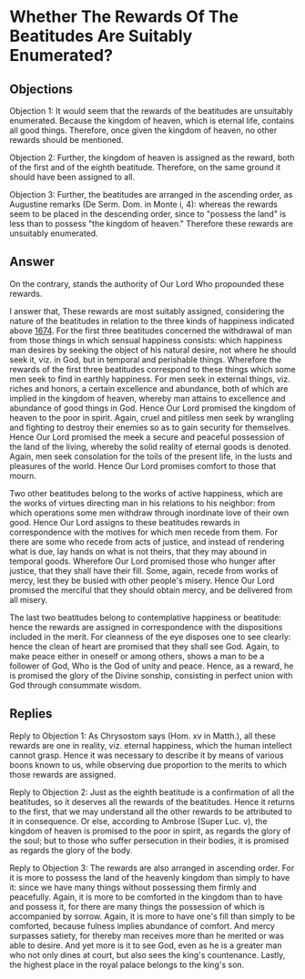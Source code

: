 # Whether The Rewards Of The Beatitudes Are Suitably Enumerated?

## Objections

Objection 1: It would seem that the rewards of the beatitudes are unsuitably enumerated. Because the kingdom of heaven, which is eternal life, contains all good things. Therefore, once given the kingdom of heaven, no other rewards should be mentioned.

Objection 2: Further, the kingdom of heaven is assigned as the reward, both of the first and of the eighth beatitude. Therefore, on the same ground it should have been assigned to all.

Objection 3: Further, the beatitudes are arranged in the ascending order, as Augustine remarks (De Serm. Dom. in Monte i, 4): whereas the rewards seem to be placed in the descending order, since to "possess the land" is less than to possess "the kingdom of heaven." Therefore these rewards are unsuitably enumerated.

## Answer

On the contrary, stands the authority of Our Lord Who propounded these rewards.

I answer that, These rewards are most suitably assigned, considering the nature of the beatitudes in relation to the three kinds of happiness indicated above [1674](A[3]). For the first three beatitudes concerned the withdrawal of man from those things in which sensual happiness consists: which happiness man desires by seeking the object of his natural desire, not where he should seek it, viz. in God, but in temporal and perishable things. Wherefore the rewards of the first three beatitudes correspond to these things which some men seek to find in earthly happiness. For men seek in external things, viz. riches and honors, a certain excellence and abundance, both of which are implied in the kingdom of heaven, whereby man attains to excellence and abundance of good things in God. Hence Our Lord promised the kingdom of heaven to the poor in spirit. Again, cruel and pitiless men seek by wrangling and fighting to destroy their enemies so as to gain security for themselves. Hence Our Lord promised the meek a secure and peaceful possession of the land of the living, whereby the solid reality of eternal goods is denoted. Again, men seek consolation for the toils of the present life, in the lusts and pleasures of the world. Hence Our Lord promises comfort to those that mourn.

Two other beatitudes belong to the works of active happiness, which are the works of virtues directing man in his relations to his neighbor: from which operations some men withdraw through inordinate love of their own good. Hence Our Lord assigns to these beatitudes rewards in correspondence with the motives for which men recede from them. For there are some who recede from acts of justice, and instead of rendering what is due, lay hands on what is not theirs, that they may abound in temporal goods. Wherefore Our Lord promised those who hunger after justice, that they shall have their fill. Some, again, recede from works of mercy, lest they be busied with other people's misery. Hence Our Lord promised the merciful that they should obtain mercy, and be delivered from all misery.

The last two beatitudes belong to contemplative happiness or beatitude: hence the rewards are assigned in correspondence with the dispositions included in the merit. For cleanness of the eye disposes one to see clearly: hence the clean of heart are promised that they shall see God. Again, to make peace either in oneself or among others, shows a man to be a follower of God, Who is the God of unity and peace. Hence, as a reward, he is promised the glory of the Divine sonship, consisting in perfect union with God through consummate wisdom.

## Replies

Reply to Objection 1: As Chrysostom says (Hom. xv in Matth.), all these rewards are one in reality, viz. eternal happiness, which the human intellect cannot grasp. Hence it was necessary to describe it by means of various boons known to us, while observing due proportion to the merits to which those rewards are assigned.

Reply to Objection 2: Just as the eighth beatitude is a confirmation of all the beatitudes, so it deserves all the rewards of the beatitudes. Hence it returns to the first, that we may understand all the other rewards to be attributed to it in consequence. Or else, according to Ambrose (Super Luc. v), the kingdom of heaven is promised to the poor in spirit, as regards the glory of the soul; but to those who suffer persecution in their bodies, it is promised as regards the glory of the body.

Reply to Objection 3: The rewards are also arranged in ascending order. For it is more to possess the land of the heavenly kingdom than simply to have it: since we have many things without possessing them firmly and peacefully. Again, it is more to be comforted in the kingdom than to have and possess it, for there are many things the possession of which is accompanied by sorrow. Again, it is more to have one's fill than simply to be comforted, because fulness implies abundance of comfort. And mercy surpasses satiety, for thereby man receives more than he merited or was able to desire. And yet more is it to see God, even as he is a greater man who not only dines at court, but also sees the king's countenance. Lastly, the highest place in the royal palace belongs to the king's son.